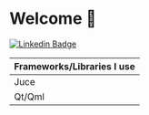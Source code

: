 # Welcome 👋

[![Linkedin Badge](https://img.shields.io/badge/-Wictorsson-blue?style=flat&logo=Linkedin&logoColor=white&link=https://www.linkedin.com/in/fredrik-wictorsson-276ab2180/)](https://www.linkedin.com/in/fredrik-wictorsson-276ab2180/)

| Frameworks/Libraries I use |
| -------------------------- |
| Juce                       |
| Qt/Qml                     |
